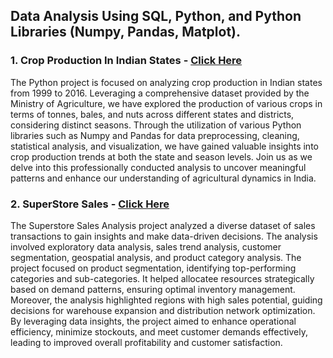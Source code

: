 ## Data Analysis Using SQL, Python, and Python Libraries (Numpy, Pandas, Matplot).

### 1. Crop Production In Indian States - [Click Here](https://github.com/NikhilAsudani1/Analytics-Portfolio/blob/844e82a7c6047bf316c9f3656d8250a16cd11591/PYTHON/Crop%20Production%20In%20Indian%20States.ipynb)
The Python project is focused on analyzing crop production in Indian states from 1999 to 2016. Leveraging a comprehensive dataset provided by the Ministry of Agriculture, we have explored the production of various crops in terms of tonnes, bales, and nuts across different states and districts, considering distinct seasons. Through the utilization of various Python libraries such as Numpy and Pandas for data preprocessing, cleaning, statistical analysis, and visualization, we have gained valuable insights into crop production trends at both the state and season levels. Join us as we delve into this professionally conducted analysis to uncover meaningful patterns and enhance our understanding of agricultural dynamics in India.

### 2. SuperStore Sales - [Click Here](https://github.com/NikhilAsudani1/Analytics-Portfolio/blob/main/PYTHON/SuperStore%20Sales.ipynb)
The Superstore Sales Analysis project analyzed a diverse dataset of sales transactions to gain insights and make data-driven decisions. The analysis involved exploratory data analysis, sales trend analysis, customer segmentation, geospatial analysis, and product category analysis. The project focused on product segmentation, identifying top-performing categories and sub-categories. It helped allocatee resources strategically based on demand patterns, ensuring optimal inventory management. Moreover, the analysis highlighted regions with high sales potential, guiding decisions for warehouse expansion and distribution network optimization. By leveraging data insights, the project aimed to enhance operational efficiency, minimize stockouts, and meet customer demands effectively, leading to improved overall profitability and customer satisfaction. 
